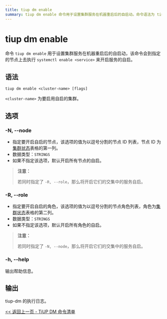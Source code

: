 ```yaml
---
title: tiup dm enable
summary: tiup dm enable 命令用于设置集群服务在机器重启后的自启动。命令语法为 tiup dm enable <cluster-name>，其中 cluster-name 为要启用自启的集群。选项包括 -N, --node 和 -R, --role，分别用于指定要开启自启的节点和角色。若不指定选项，默认开启所有节点和角色的自启。执行日志将作为输出。
---
```


# tiup dm enable

命令 `tiup dm enable` 用于设置集群服务在机器重启后的自启动，该命令会到指定的节点上去执行 `systemctl enable <service>` 来开启服务的自启。

## 语法

```shell
tiup dm enable <cluster-name> [flags]
```

`<cluster-name>` 为要启用自启的集群。

## 选项

### -N, --node

- 指定要开启自启的节点，该选项的值为以逗号分割的节点 ID 列表，节点 ID 为[集群状态](/tiup/tiup-component-dm-display.md)表格的第一列。
- 数据类型：`STRINGS`
- 如果不指定该选项，默认开启所有节点的自启。

> **注意：**
>
> 若同时指定了 `-R, --role`，那么将开启它们的交集中的服务自启。

### -R, --role

- 指定要开启自启的角色，该选项的值为以逗号分割的节点角色列表，角色为[集群状态](/tiup/tiup-component-dm-display.md)表格的第二列。
- 数据类型：`STRINGS`
- 如果不指定该选项，默认开启所有角色的自启。

> **注意：**
>
> 若同时指定了 `-N, --node`，那么将开启它们的交集中的服务自启。

### -h, --help

输出帮助信息。

## 输出

tiup-dm 的执行日志。

[<< 返回上一页 - TiUP DM 命令清单](/tiup/tiup-component-dm.md#命令清单)